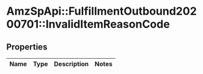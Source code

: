 # AmzSpApi::FulfillmentOutbound20200701::InvalidItemReasonCode

## Properties
Name | Type | Description | Notes
------------ | ------------- | ------------- | -------------

